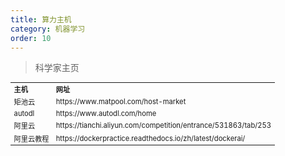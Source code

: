 ```yaml
---
title: 算力主机
category: 机器学习
order: 10
---
```


> 科学家主页
<table width="1033" style="font-size: 0.8em;">
	<tbody>
		<tr>
			<td>
				<strong>
					主机
				</strong>
			</td>
			<td>
				<strong>
					网址
				</strong>
			</td>
		</tr>
		<tr>
			<td>
				矩池云
			</td>
			<td>
				https://www.matpool.com/host-market
			</td>
		</tr>
		<tr>
			<td>
				autodl
			</td>
			<td>
				https://www.autodl.com/home
			</td>
		</tr>
		<tr>
			<td>
				阿里云
			</td>
			<td>
				https://tianchi.aliyun.com/competition/entrance/531863/tab/253
			</td>
		</tr>
		<tr>
			<td>
				阿里云教程
			</td>
			<td>
				https://dockerpractice.readthedocs.io/zh/latest/dockerai/
			</td>
		</tr>
	</tbody>
</table>



